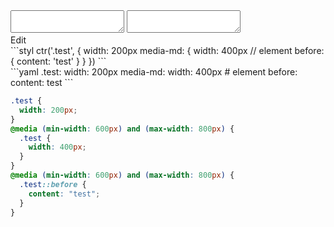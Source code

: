 <div data-size="290" class="code-cont" data-example="element">
    <div class="code">
        <div class="code-wrap">
            <textarea id="stylus"></textarea>
            <textarea id="css"></textarea>
            <div class="edit-code">
                <span>Edit</span>
            </div>
        </div>
    </div>
</div>


<div data-size="290" data-examples="stylus"></div>
```styl
ctr('.test', {
  width: 200px
  media-md: {
    width: 400px
    // element
    before: {
      content: 'test'
    }
  }
})
```

<div data-size="290" data-examples="yaml"></div>
```yaml
.test:
  width: 200px
  media-md:
    width: 400px
    # element
    before:
      content: test
```

```css
.test {
  width: 200px;
}
@media (min-width: 600px) and (max-width: 800px) {
  .test {
    width: 400px;
  }
}
@media (min-width: 600px) and (max-width: 800px) {
  .test::before {
    content: "test";
  }
}
```
<div class="cf"></div>
